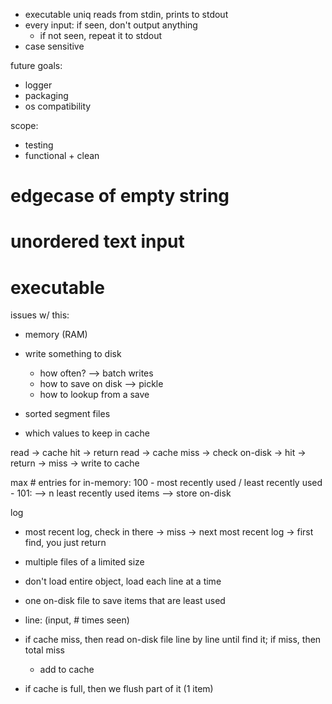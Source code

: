 - executable uniq reads from stdin, prints to stdout
- every input: if seen, don't output anything
    - if not seen, repeat it to stdout
- case sensitive


future goals:
- logger
- packaging
- os compatibility

scope:
- testing
- functional + clean


# edgecase of empty string
# unordered text input 
# executable


issues w/ this:
- memory (RAM)

- write something to disk
    - how often?  -->  batch writes
    - how to save on disk  -->  pickle
    - how to lookup from a save
- sorted segment files
- which values to keep in cache

read -> cache hit -> return
read -> cache miss -> check on-disk
    -> hit -> return
    -> miss -> write to cache

max # entries for in-memory: 100
    - most recently used / least recently used
    - 101: --> n least recently used items --> store on-disk

log
- most recent log, check in there
-> miss -> next most recent log
-> first find, you just return

- multiple files of a limited size
- don't load entire object, load each line at a time


- one on-disk file to save items that are least used
- line: (input, # times seen)
- if cache miss, then read on-disk file line by line until find it; if miss, then total miss
    - add to cache

- if cache is full, then we flush part of it (1 item)